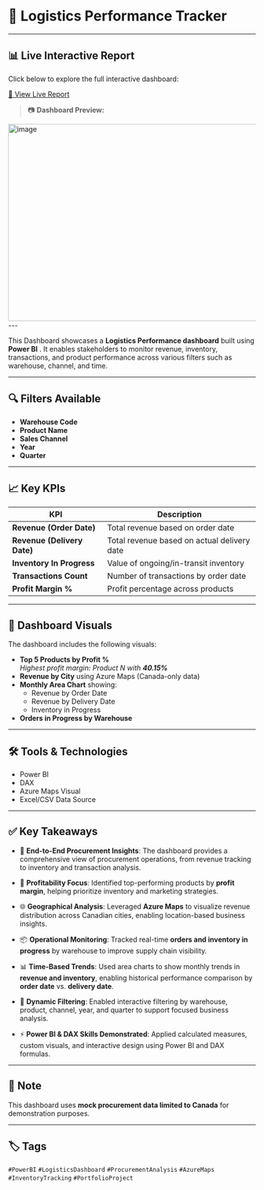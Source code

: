 # 🚚 Logistics Performance Tracker
---
## 📊 Live Interactive Report

Click below to explore the full interactive dashboard:

[🔗  View Live Report](https://app.powerbi.com/view?r=eyJrIjoiMTc1N2RhOTItYjhmZS00M2ViLWFlOTAtMDIyZjc5MWUzNjhhIiwidCI6IjU5MWEyZWE3LTg4MDItNGIxNS1iMDZlLTIwMGI2OTc3M2FiNiJ9)



> 📷 **Dashboard Preview:**

<img width="800" height="400" alt="image" src="https://github.com/user-attachments/assets/cbc47e33-b838-47a5-a060-20882b246f3b" />
---

This Dashboard showcases a **Logistics Performance dashboard** built using **Power BI** . It enables stakeholders to monitor revenue, inventory, transactions, and product performance across various filters such as warehouse, channel, and time.

---
## 🔍 Filters Available

- **Warehouse Code**
- **Product Name**
- **Sales Channel**
- **Year**
- **Quarter**

---

## 📈 Key KPIs

| KPI                          | Description                                      |
|-----------------------------|--------------------------------------------------|
| **Revenue (Order Date)**     | Total revenue based on order date                |
| **Revenue (Delivery Date)**  | Total revenue based on actual delivery date      |
| **Inventory In Progress**    | Value of ongoing/in-transit inventory            |
| **Transactions Count**       | Number of transactions by order date             |
| **Profit Margin %**          | Profit percentage across products                |

---

## 📌 Dashboard Visuals

The dashboard includes the following visuals:

- **Top 5 Products by Profit %**  
  _Highest profit margin: Product N with **40.15%**_
- **Revenue by City** using Azure Maps (Canada-only data)
- **Monthly Area Chart** showing:
  - Revenue by Order Date
  - Revenue by Delivery Date
  - Inventory in Progress
- **Orders in Progress by Warehouse**



---

## 🛠️ Tools & Technologies

- Power BI
- DAX
- Azure Maps Visual
- Excel/CSV Data Source

---

## ✅ Key Takeaways

- 🧠 **End-to-End Procurement Insights**: The dashboard provides a comprehensive view of procurement operations, from revenue tracking to inventory and transaction analysis.

- 🎯 **Profitability Focus**: Identified top-performing products by **profit margin**, helping prioritize inventory and marketing strategies.

- 🌐 **Geographical Analysis**: Leveraged **Azure Maps** to visualize revenue distribution across Canadian cities, enabling location-based business insights.

- 📦 **Operational Monitoring**: Tracked real-time **orders and inventory in progress** by warehouse to improve supply chain visibility.

- 📊 **Time-Based Trends**: Used area charts to show monthly trends in **revenue and inventory**, enabling historical performance comparison by **order date** vs. **delivery date**.

- 🧩 **Dynamic Filtering**: Enabled interactive filtering by warehouse, product, channel, year, and quarter to support focused business analysis.

- ⚡ **Power BI & DAX Skills Demonstrated**: Applied calculated measures, custom visuals, and interactive design using Power BI and DAX formulas.


---

## 📌 Note

This dashboard uses **mock procurement data limited to Canada** for demonstration purposes.


---
## 🏷️ Tags

`#PowerBI` `#LogisticsDashboard` `#ProcurementAnalysis` `#AzureMaps` `#InventoryTracking` `#PortfolioProject`

